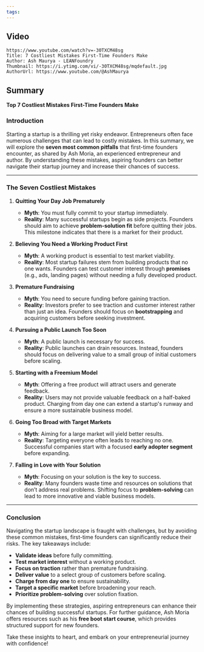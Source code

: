 ```yaml
---
tags:
---
```

## Video
```vid
https://www.youtube.com/watch?v=-30TXCM48sg
Title: 7 Costliest Mistakes First-Time Founders Make
Author: Ash Maurya - LEANFoundry
Thumbnail: https://i.ytimg.com/vi/-30TXCM48sg/mqdefault.jpg
AuthorUrl: https://www.youtube.com/@AshMaurya
```
## Summary
**Top 7 Costliest Mistakes First-Time Founders Make**
### **Introduction**
Starting a startup is a thrilling yet risky endeavor. Entrepreneurs often face numerous challenges that can lead to costly mistakes. In this summary, we will explore the **seven most common pitfalls** that first-time founders encounter, as shared by Ash Moria, an experienced entrepreneur and author. By understanding these mistakes, aspiring founders can better navigate their startup journey and increase their chances of success.

---

### **The Seven Costliest Mistakes**

1. **Quitting Your Day Job Prematurely**
   - **Myth**: You must fully commit to your startup immediately.
   - **Reality**: Many successful startups begin as side projects. Founders should aim to achieve **problem-solution fit** before quitting their jobs. This milestone indicates that there is a market for their product.

2. **Believing You Need a Working Product First**
   - **Myth**: A working product is essential to test market viability.
   - **Reality**: Most startup failures stem from building products that no one wants. Founders can test customer interest through **promises** (e.g., ads, landing pages) without needing a fully developed product.

3. **Premature Fundraising**
   - **Myth**: You need to secure funding before gaining traction.
   - **Reality**: Investors prefer to see traction and customer interest rather than just an idea. Founders should focus on **bootstrapping** and acquiring customers before seeking investment.

4. **Pursuing a Public Launch Too Soon**
   - **Myth**: A public launch is necessary for success.
   - **Reality**: Public launches can drain resources. Instead, founders should focus on delivering value to a small group of initial customers before scaling.

5. **Starting with a Freemium Model**
   - **Myth**: Offering a free product will attract users and generate feedback.
   - **Reality**: Users may not provide valuable feedback on a half-baked product. Charging from day one can extend a startup's runway and ensure a more sustainable business model.

6. **Going Too Broad with Target Markets**
   - **Myth**: Aiming for a large market will yield better results.
   - **Reality**: Targeting everyone often leads to reaching no one. Successful companies start with a focused **early adopter segment** before expanding.

7. **Falling in Love with Your Solution**
   - **Myth**: Focusing on your solution is the key to success.
   - **Reality**: Many founders waste time and resources on solutions that don’t address real problems. Shifting focus to **problem-solving** can lead to more innovative and viable business models.

---

### **Conclusion**
Navigating the startup landscape is fraught with challenges, but by avoiding these common mistakes, first-time founders can significantly reduce their risks. The key takeaways include:

- **Validate ideas** before fully committing.
- **Test market interest** without a working product.
- **Focus on traction** rather than premature fundraising.
- **Deliver value** to a select group of customers before scaling.
- **Charge from day one** to ensure sustainability.
- **Target a specific market** before broadening your reach.
- **Prioritize problem-solving** over solution fixation.

By implementing these strategies, aspiring entrepreneurs can enhance their chances of building successful startups. For further guidance, Ash Moria offers resources such as his **free boot start course**, which provides structured support for new founders. 

Take these insights to heart, and embark on your entrepreneurial journey with confidence!